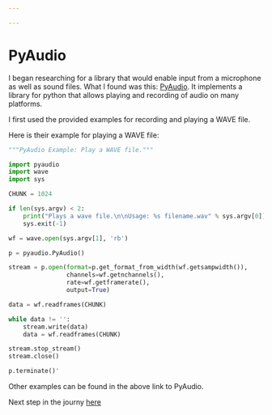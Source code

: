 ```yaml
---

---
```


PyAudio
=====

I began researching for a library that would enable input from a microphone as well as sound files. What I found was this: [PyAudio](https://people.csail.mit.edu/hubert/pyaudio/). It implements a library for python that allows playing and recording of audio on many platforms.

I first used the provided examples for recording and playing a WAVE file.

Here is their example for playing a WAVE file:

```python
"""PyAudio Example: Play a WAVE file."""

import pyaudio
import wave
import sys

CHUNK = 1024

if len(sys.argv) < 2:
    print("Plays a wave file.\n\nUsage: %s filename.wav" % sys.argv[0])
    sys.exit(-1)

wf = wave.open(sys.argv[1], 'rb')

p = pyaudio.PyAudio()

stream = p.open(format=p.get_format_from_width(wf.getsampwidth()),
                channels=wf.getnchannels(),
                rate=wf.getframerate(),
                output=True)

data = wf.readframes(CHUNK)

while data != '':
    stream.write(data)
    data = wf.readframes(CHUNK)

stream.stop_stream()
stream.close()

p.terminate()'
```
Other examples can be found in the above link to PyAudio.

Next step in the journy [here](plottimesignal.md)
